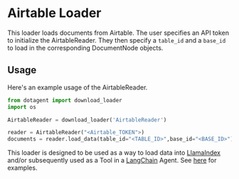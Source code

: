 # Airtable Loader

This loader loads documents from Airtable. The user specifies an API token to initialize the AirtableReader. They then specify a `table_id` and a `base_id` to load in the corresponding DocumentNode objects.

## Usage

Here's an example usage of the AirtableReader.

```python
from dotagent import download_loader
import os

AirtableReader = download_loader('AirtableReader')

reader = AirtableReader("<Airtable_TOKEN">)
documents = reader.load_data(table_id="<TABLE_ID>",base_id="<BASE_ID>")

```

This loader is designed to be used as a way to load data into [LlamaIndex](https://github.com/jerryjliu/gpt_index/tree/main/gpt_index) and/or subsequently used as a Tool in a [LangChain](https://github.com/hwchase17/langchain) Agent. See [here](https://github.com/emptycrown/llama-hub/tree/main) for examples.
